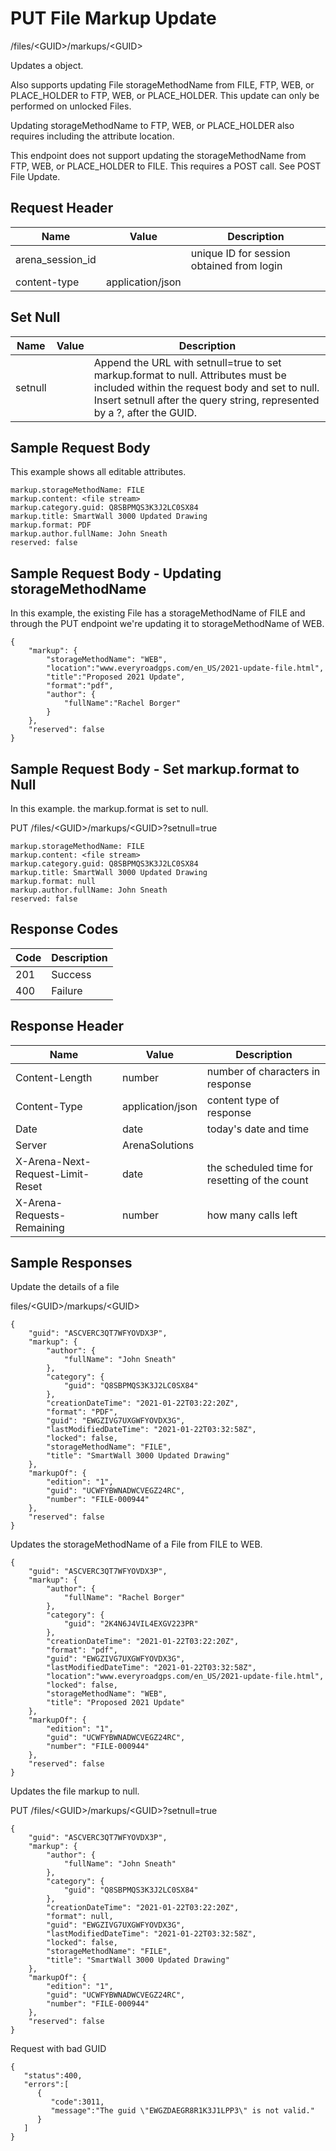 # PUT File Markup Update


/files/&lt;GUID&gt;/markups/&lt;GUID&gt;

Updates a   object.

Also supports updating File storageMethodName from FILE, FTP, WEB, or PLACE_HOLDER to FTP, WEB, or PLACE_HOLDER. This update can only be performed on unlocked Files.

Updating storageMethodName to  FTP, WEB, or PLACE_HOLDER also requires including the attribute location.

This endpoint does not support updating the storageMethodName from FTP, WEB, or PLACE_HOLDER to FILE. This requires a POST call. See POST File  Update.

## Request Header

| Name | Value | Description |
|  --- |  --- |  --- | 
| arena_session_id |   | unique ID for session obtained from login |
| content\-type | application/json |   |

## Set Null

| Name | Value | Description |
|  --- |  --- |  --- | 
| setnull |   | Append the URL with setnull=true to set markup.format to null. Attributes must be included within the request body and set to null. Insert setnull after the query string, represented by a ?, after the GUID. |

## Sample Request Body


This example shows all editable attributes.

```
markup.storageMethodName: FILE
markup.content: <file stream>
markup.category.guid: Q8SBPMQS3K3J2LC0SX84
markup.title: SmartWall 3000 Updated Drawing
markup.format: PDF
markup.author.fullName: John Sneath
reserved: false
```
## Sample Request Body - Updating storageMethodName
In this example, the existing File  has a storageMethodName of FILE and through the PUT endpoint we're updating it to storageMethodName of WEB.

```
{
    "markup": {
        "storageMethodName": "WEB",
        "location":"www.everyroadgps.com/en_US/2021-update-file.html",
        "title":"Proposed 2021 Update",
        "format":"pdf",
        "author": {
            "fullName":"Rachel Borger"
        }
    },
    "reserved": false
}
```
## Sample Request Body - Set markup.format to Null
In this example. the markup.format is set to null.

PUT /files/&lt;GUID&gt;/markups/&lt;GUID&gt;?setnull=true

```
markup.storageMethodName: FILE
markup.content: <file stream>
markup.category.guid: Q8SBPMQS3K3J2LC0SX84
markup.title: SmartWall 3000 Updated Drawing
markup.format: null
markup.author.fullName: John Sneath
reserved: false
```
## Response Codes

| Code | Description |
|  --- |  --- | 
| 201 | Success |
| 400 | Failure |

## Response Header

| Name | Value | Description |
|  --- |  --- |  --- | 
| Content\-Length | number | number of characters in response |
| Content\-Type | application/json | content type of response |
| Date | date | today's date and time |
| Server | ArenaSolutions |   |
| X\-Arena\-Next\-Request\-Limit\-Reset  | date | the scheduled time for resetting of the count |
| X\-Arena\-Requests\-Remaining  | number | how many calls left |

## Sample Responses
Update the details of a file



files/&lt;GUID&gt;/markups/&lt;GUID&gt;

```
{
    "guid": "ASCVERC3QT7WFYOVDX3P",
    "markup": {
        "author": {
            "fullName": "John Sneath"
        },
        "category": {
            "guid": "Q8SBPMQS3K3J2LC0SX84"
        },
        "creationDateTime": "2021-01-22T03:22:20Z",
        "format": "PDF",
        "guid": "EWGZIVG7UXGWFYOVDX3G",
        "lastModifiedDateTime": "2021-01-22T03:32:58Z",
        "locked": false,
        "storageMethodName": "FILE",
        "title": "SmartWall 3000 Updated Drawing"
    },
    "markupOf": {
        "edition": "1",
        "guid": "UCWFYBWNADWCVEGZ24RC",
        "number": "FILE-000944"
    },
    "reserved": false
}
```
Updates the storageMethodName of a File from FILE to WEB.

```
{
    "guid": "ASCVERC3QT7WFYOVDX3P",
    "markup": {
        "author": {
            "fullName": "Rachel Borger"
        },
        "category": {
            "guid": "2K4N6J4VIL4EXGV223PR"
        },
        "creationDateTime": "2021-01-22T03:22:20Z",
        "format": "pdf",
        "guid": "EWGZIVG7UXGWFYOVDX3G",
        "lastModifiedDateTime": "2021-01-22T03:32:58Z",
        "location":"www.everyroadgps.com/en_US/2021-update-file.html",
        "locked": false,
        "storageMethodName": "WEB",
        "title": "Proposed 2021 Update"
    },
    "markupOf": {
        "edition": "1",
        "guid": "UCWFYBWNADWCVEGZ24RC",
        "number": "FILE-000944"
    },
    "reserved": false
}
```
Updates the file markup to null.

PUT /files/&lt;GUID&gt;/markups/&lt;GUID&gt;?setnull=true

```
{
    "guid": "ASCVERC3QT7WFYOVDX3P",
    "markup": {
        "author": {
            "fullName": "John Sneath"
        },
        "category": {
            "guid": "Q8SBPMQS3K3J2LC0SX84"
        },
        "creationDateTime": "2021-01-22T03:22:20Z",
        "format": null,
        "guid": "EWGZIVG7UXGWFYOVDX3G",
        "lastModifiedDateTime": "2021-01-22T03:32:58Z",
        "locked": false,
        "storageMethodName": "FILE",
        "title": "SmartWall 3000 Updated Drawing"
    },
    "markupOf": {
        "edition": "1",
        "guid": "UCWFYBWNADWCVEGZ24RC",
        "number": "FILE-000944"
    },
    "reserved": false
}
```
Request with bad GUID

```
{  
   "status":400,
   "errors":[  
      {  
         "code":3011,
         "message":"The guid \"EWGZDAEGR8R1K3J1LPP3\" is not valid."
      }
   ]
}
```
